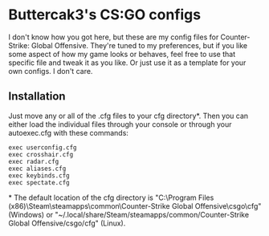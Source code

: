 # Buttercak3's CS:GO configs

I don't know how you got here, but these are my config files for Counter-Strike: Global Offensive. They're tuned to my preferences, but if you like some aspect of how my game looks or behaves, feel free to use that specific file and tweak it as you like. Or just use it as a template for your own configs. I don't care.

## Installation

Just move any or all of the .cfg files to your cfg directory\*. Then you can either load the individual files through your console or through your autoexec.cfg with these commands:

```
exec userconfig.cfg
exec crosshair.cfg
exec radar.cfg
exec aliases.cfg
exec keybinds.cfg
exec spectate.cfg
```

\* The default location of the cfg directory is "C:\\Program Files (x86)\\Steam\\steamapps\\common\Counter-Strike Global Offensive\\csgo\\cfg" (Windows) or "~/.local/share/Steam/steamapps/common/Counter-Strike Global Offensive/csgo/cfg" (Linux).
